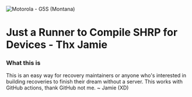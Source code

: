 ![Motorola - G5S (Montana)](https://github.com/YuMi-Project/runner-android_twrp/workflows/Motorola%20-%20G5S%20(Montana)/badge.svg)
# Just a Runner to Compile SHRP for Devices - Thx Jamie #

### What this is ###

This is an easy way for recovery maintainers or anyone who's interested in building recoveries to finish their dream without a server.
This works with GitHub actions, thank GitHub not me. ~ Jamie (XD)
